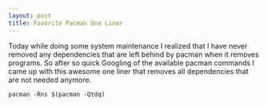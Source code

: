 ```yaml
---
layout: post
title: Favorite Pacman One Liner
---
```


Today while doing some system maintenance I realized that I have
never removed any dependencies that are left behind by pacman
when it removes programs. So after so quick Googling of the available
pacman commands I came up with this awesome one liner that removes all
dependencies that are not needed anymore.

```
pacman -Rns $(pacman -Qtdq)
```
